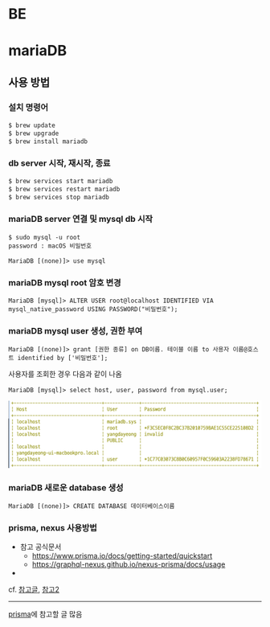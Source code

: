 # BE

# mariaDB 

## 사용 방법

### 설치 명령어
```shell
$ brew update
$ brew upgrade
$ brew install mariadb 
```

### db server 시작, 재시작, 종료
```shell
$ brew services start mariadb
$ brew services restart mariadb
$ brew services stop mariadb
```

### mariaDB server 연결 및 mysql db 시작
```shell
$ sudo mysql -u root
password : macOS 비밀번호
```

``` 
MariaDB [(none)]> use mysql
```

### mariaDB mysql root 암호 변경 
```
MariaDB [mysql]> ALTER USER root@localhost IDENTIFIED VIA mysql_native_password USING PASSWORD("비밀번호");
```

### mariaDB mysql user 생성, 권한 부여
```
MariaDB [(none)]> grant [권한 종류] on DB이름. 테이블 이름 to 사용자 이름@호스트 identified by ['비밀번호'];
```

사용자를 조회한 경우 다음과 같이 나옴 
```
MariaDB [mysql]> select host, user, password from mysql.user;
```
![mysql table 사용자 조회](./readmeImages/사용자%20조회.png)

### mariaDB 새로운 database 생성
```
MariaDB [(none)]> CREATE DATABASE 데이터베이스이름
```

### prisma, nexus 사용방법 
* 참고 공식문서 
    - https://www.prisma.io/docs/getting-started/quickstart
    - https://graphql-nexus.github.io/nexus-prisma/docs/usage 
* 




cf. [참고글](https://jinozblog.tistory.com/118), [참고2](https://codemonkyu.tistory.com/entry/MariaDB-MariaDB-%EA%B4%80%EB%A6%AC-%EC%A0%91%EC%86%8D-%EB%B0%8F-%EA%B0%84%EB%8B%A8-%EC%82%AC%EC%9A%A9%EB%B2%95)





------
[prisma](https://www.prisma.io/docs/orm/overview/prisma-in-your-stack/graphql)에 참고할 글 많음

